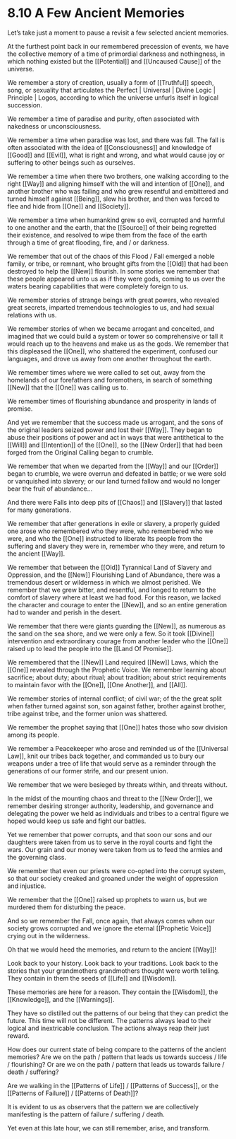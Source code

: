 # 8.10 A Few Ancient Memories

Let’s take just a moment to pause a revisit a few selected ancient memories.

At the furthest point back in our remembered precession of events, we have the collective memory of a time of primordial darkness and nothingness, in which nothing existed but the [[Potential]] and [[Uncaused Cause]] of the universe.

We remember a story of creation, usually a form of [[Truthful]] speech, song, or sexuality that articulates the Perfect | Universal | Divine Logic | Principle | Logos, according to which the universe unfurls itself in logical succession.

We remember a time of paradise and purity, often associated with nakedness or unconsciousness.

We remember a time when paradise was lost, and there was fall. The fall is often associated with the idea of [[Consciousness]] and knowledge of [[Good]] and [[Evil]], what is right and wrong, and what would cause joy or suffering to other beings such as ourselves.

We remember a time when there two brothers, one walking according to the right [[Way]] and aligning himself with the will and intention of [[One]], and another brother who was failing and who grew resentful and embittered and turned himself against [[Being]], slew his brother, and then was forced to flee and hide from [[One]] and [[Society]].

We remember a time when humankind grew so evil, corrupted and harmful to one another and the earth, that the [[Source]] of their being regretted their existence, and resolved to wipe them from the face of the earth through a time of great flooding, fire, and / or darkness.

We remember that out of the chaos of this Flood / Fall emerged a noble family, or tribe, or remnant, who brought gifts from the [[Old]] that had been destroyed to help the [[New]] flourish. In some stories we remember that these people appeared unto us as if they were gods, coming to us over the waters bearing capabilities that were completely foreign to us.

We remember stories of strange beings with great powers, who revealed great secrets, imparted tremendous technologies to us, and had sexual relations with us.

We remember stories of when we became arrogant and conceited, and imagined that we could build a system or tower so comprehensive or tall it would reach up to the heavens and make us as the gods. We remember that this displeased the [[One]], who shattered the experiment, confused our languages, and drove us away from one another throughout the earth.

We remember times where we were called to set out, away from the homelands of our forefathers and foremothers, in search of something [[New]] that the [[One]] was calling us to.

We remember times of flourishing abundance and prosperity in lands of promise.

And yet we remember that the success made us arrogant, and the sons of the original leaders seized power and lost their [[Way]]. They began to abuse their positions of power and act in ways that were antithetical to the [[Will]] and [[Intention]] of the [[One]], so the [[New Order]] that had been forged from the Original Calling began to crumble.

We remember that when we departed from the [[Way]] and our [[Order]] began to crumble, we were overrun and defeated in battle; or we were sold or vanquished into slavery; or our land turned fallow and would no longer bear the fruit of abundance…

And there were Falls into deep pits of [[Chaos]] and [[Slavery]] that lasted for many generations.

We remember that after generations in exile or slavery, a properly guided one arose who remembered who they were, who remembered who we were, and who the [[One]] instructed to liberate Its people from the suffering and slavery they were in, remember who they were, and return to the ancient [[Way]]. 

We remember that between the [[Old]] Tyrannical Land of Slavery and Oppression, and the [[New]] Flourishing Land of Abundance, there was a tremendous desert or wilderness in which we almost perished. We remember that we grew bitter, and resentful, and longed to return to the comfort of slavery where at least we had food. For this reason, we lacked the character and courage to enter the [[New]], and so an entire generation had to wander and perish in the desert.

We remember that there were giants guarding the [[New]], as numerous as the sand on the sea shore, and we were only a few. So it took [[Divine]] intervention and extraordinary courage from another leader who the [[One]] raised up to lead the people into the [[Land Of Promise]].

We remembered that the [[New]] Land required [[New]] Laws, which the [[One]] revealed through the Prophetic Voice. We remember learning about sacrifice; about duty; about ritual; about tradition; about strict requirements to maintain favor with the [[One]], [[One Another]], and [[All]]. 

We remember stories of internal conflict; of civil war; of the the great split when father turned against son, son against father, brother against brother, tribe against tribe, and the former union was shattered. 

We remember the prophet saying that [[One]] hates those who sow division among its people. 

We remember a Peacekeeper who arose and reminded us of the [[Universal Law]], knit our tribes back together, and commanded us to bury our weapons under a tree of life that would serve as a reminder through the generations of our former strife, and our present union.

We remember that we were besieged by threats within, and threats without.

In the midst of the mounting chaos and threat to the [[New Order]], we remember desiring stronger authority, leadership, and governance and delegating the power we held as individuals and tribes to a central figure we hoped would keep us safe and fight our battles.

Yet we remember that power corrupts, and that soon our sons and our daughters were taken from us to serve in the royal courts and fight the wars. Our grain and our money were taken from us to feed the armies and the governing class.

We remember that even our priests were co-opted into the corrupt system, so that our society creaked and groaned under the weight of oppression and injustice.

We remember that the [[One]] raised up prophets to warn us, but we murdered them for disturbing the peace.

And so we remember the Fall, once again, that always comes when our society grows corrupted and we ignore the eternal [[Prophetic Voice]] crying out in the wilderness.

Oh that we would heed the memories, and return to the ancient [[Way]]!

Look back to your history. Look back to your traditions. Look back to the stories that your grandmothers grandmothers thought were worth telling. They contain in them the seeds of [[Life]] and [[Wisdom]].

These memories are here for a reason. They contain the [[Wisdom]], the [[Knowledge]], and the [[Warnings]]. 

They have so distilled out the patterns of our being that they can predict the future. This time will not be different. The patterns always lead to their logical and inextricable conclusion. The actions always reap their just reward.

How does our current state of being compare to the patterns of the ancient memories? Are we on the path / pattern that leads us towards success / life / flourishing? Or are we on the path / pattern that leads us towards failure / death / suffering? 

Are we walking in the [[Patterns of Life]] / [[Patterns of Success]], or the [[Patterns of Failure]] / [[Patterns of Death]]? 

It is evident to us as observers that the pattern we are collectively manifesting is the pattern of failure / suffering / death.

Yet even at this late hour, we can still remember, arise, and transform.

